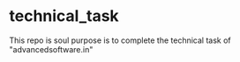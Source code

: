 # technical_task
This repo is soul purpose is to complete the technical task of "advancedsoftware.in"
